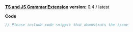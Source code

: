 
**[TS and JS Grammar Extension](https://marketplace.visualstudio.com/items?itemName=ms-vscode.typescript-javascript-grammar) version:**  0.4 / latest

**Code**

```ts
// Please include code snippit that demostrats the issue

```
